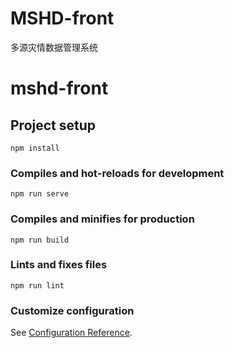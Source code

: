 # MSHD-front
多源灾情数据管理系统
# mshd-front

## Project setup
```
npm install 

```

### Compiles and hot-reloads for development
```
npm run serve
```

### Compiles and minifies for production
```
npm run build
```

### Lints and fixes files
```
npm run lint
```

### Customize configuration
See [Configuration Reference](https://cli.vuejs.org/config/).
